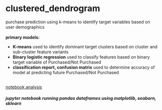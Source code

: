 # clustered_dendrogram

purchase prediction using k-means to identify target variables based on user demographics 
<br><br>
<b>primary models:</b><br>
<ul>
<li><b>K-means</b> used to identify dominant target clusters based on cluster and sub-cluster feature variants<br> </li>
<li><b>Binary logistic regression</b> used to classify features based on binary target variable of Purchased/Not Purchased <br> </li>
<li><b>classification report, confusion matrix</b> used to determine accuracy of model at predicting future Purchased/Not Purchased <br> </li>
<br></ul>
<a href="https://github.com/cspence001/clustered_dendrogram/blob/main/notebooks/purchase_models.ipynb">notebook analysis</a>
<br>
<h5>jupyter notebook running pandas dataframes using matplotlib, seaborn, sklearn</h5>
